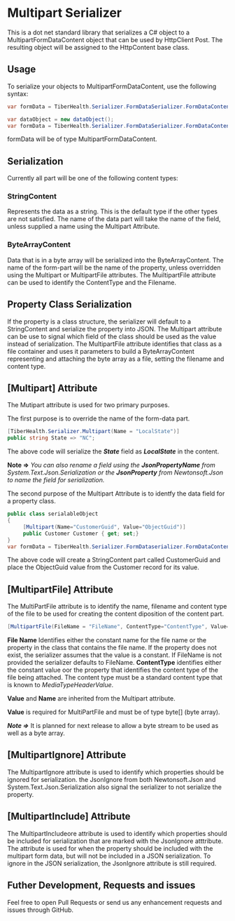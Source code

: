 # Multipart Serializer	

This is a dot net standard library that serializes a C# object to a MultipartFormDataContent object that can be used by HttpClient Post. The resulting object will be assigned to the HttpContent base class.

## Usage

To serialize your objects to MultipartFormDataContent, use the following syntax:

```c#
var formData = TiberHealth.Serializer.FormDataSerializer.FormDataContent(obj);
```

```c#
var dataObject = new dataObject();
var formData = TiberHealth.Serializer.FormDataSerializer.FormDataContent(dataObject);
```

formData will be of type MultipartFormDataContent.

## Serialization

Currently all part will be one of the following content types:

### StringContent

Represents the data as a string. This is the default type if the other types are not satisfied. The name of the data part will take the name of the field, unless supplied a name using the Multipart Attribute.

### ByteArrayContent

Data that is in a byte array will be serialized into the ByteArrayContent. The name of the form-part will be the name of the property, unless overridden using the Multipart or MultipartFile attributes.  The MuiltipartFile attribute can be used to identify the ContentType and the Filename. 

## Property Class Serialization

If the property is a class structure, the serializer will default to a StringContent and serialize the property into JSON. The Multipart attribute can be use to signal which field of the class should be used as the value instead of serialization. The MultipartFile attribute identifies that class as a file container and uses it parameters to build a ByteArrayContent representing and attaching the byte array as a file, setting the filename and content type. 

## [Multipart] Attribute

The Mutipart attribute is used for two primary purposes.

The first purpose is to override the name of the form-data part.  

```c#
[TiberHealth.Serializer.Multipart(Name = "LocalState")]
public string State => "NC";
```
The above code will serialize the ***State*** field as ***LocalState*** in the content. 

**Note =>** *You can also rename a field using the **JsonPropertyName** from System.Text.Json.Serialization or the **JsonProperty** from Newtonsoft.Json to name the field for serialization.*



The second purpose of the Multipart Attribute is to identfy the data field for a property class. 
```c#
public class serialableObject 
{
     [Multipart(Name="CustomerGuid", Value="ObjectGuid")]
     public Customer Customer { get; set;}
}
var formData = TiberHealth.Serializer.FormDataserializer.FormDataContent(serialableObject);
```

The above code will create a StringContent part called CustomerGuid and place the ObjectGuid value from the Customer record for its value. 

## [MultipartFile] Attribute

The MultiPartFile attribute is to identify the name, filename and content type of the file to be used for creating the content diposition of the content part. 

```c#
[MultipartFile(FileName = "FileName", ContentType="ContentType", Value="FileBytes", Name="File")]
```
**File Name** Identifies either the constant name for the file name or the property in the class that contains the file name. If the property does not exist, the serializer assumes that the value is a constant. If FileName is not provided the serializer defaults to FileName. 
**ContentType** identifies either the constant value oor the property that identifies the content type of the file being attached. The content type must be a standard content type that is known to *MediaTypeHeaderValue*. 

**Value** and **Name** are inherited from the Multipart attribute. 

**Value** is required for MultiPartFile and must be of type byte[] (byte array).

***Note =>*** It is planned for next release to allow a byte stream to be used as well as a byte array.

## [MultipartIgnore] Attribute

The MultipartIgnore attribute is used to identify which properties should be ignored for serialization.  the JsonIgnore from both Newtonsoft.Json and System.Text.Json.Serialization also signal the serializer to not serialize the property. 

## [MultipartInclude] Attribute

The MultipartIncludeore attribute is used to identify which properties should be included for serialization that are marked with the JsonIgnore atttribute.  The attribute is used for when the property should be included with the multipart form data, but will not be included in a JSON serialization. To ignore in the JSON serialization, the JsonIgnore attribute is still required.  

## Futher Development, Requests and issues

Feel free to open Pull Requests or send us any enhancement requests and issues through GitHub. 

